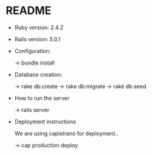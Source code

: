 # README


* Ruby version: 2.4.2

* Rails version: 5.0.1

* Configuration: 
  
  ->  bundle install

* Database creation:
  
  -> rake db:create
  -> rake db:migrate
  -> rake db:seed

* How to run the server

  -> rails server

* Deployment instructions

  We are using capistrano for deployment..

  -> cap production deploy
